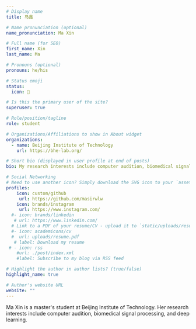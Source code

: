 ```yaml
---
# Display name
title: 马鑫

# Name pronunciation (optional)
name_pronunciation: Ma Xin

# Full name (for SEO)
first_name: Xin
last_name: Ma

# Pronouns (optional)
pronouns: he/his

# Status emoji
status:
  icon: 📙

# Is this the primary user of the site?
superuser: true

# Role/position/tagline
role: student 

# Organizations/Affiliations to show in About widget
organizations:
  - name: Beijing Institute of Technology
    url: https://bhe-lab.org/

# Short bio (displayed in user profile at end of posts)
bio: My research interests include computer audition, biomedical signal processing, deep learning, and more.

# Social Networking
# Need to use another icon? Simply download the SVG icon to your `assets/media/icons/` folder.
profiles:
    icon: custom/github
     url: https://github.com/masirwlw
    icon: brands/instagram
     url: https://www.instagram.com/
  #- icon: brands/linkedin
   # url: https://www.linkedin.com/
  # Link to a PDF of your resume/CV - upload it to `static/uploads/resume.pdf`
  #- icon: academicons/cv
  #  url: uploads/resume.pdf
   # label: Download my resume
 # - icon: rss
    #url: ./post/index.xml
    #label: Subscribe to my blog via RSS feed

# Highlight the author in author lists? (true/false)
highlight_name: true

# Author's website URL
website: ""
---
```

Ma Xin is a master's student at Beijing Institute of Technology. Her research interests include computer audition, biomedical signal processing, and deep learning.
